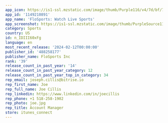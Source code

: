 ```yaml
---
app_icon: https://is1-ssl.mzstatic.com/image/thumb/Purple116/v4/7d/bf/75/7dbf75cd-3e2d-9c9e-f78a-5e2895c314cd/app_icon-1x_U007emarketing-0-10-0-85-220-0.png/1024x1024bb.png
app_id: '1149210891'
app_name: 'FloSports: Watch Live Sports'
app_screenshot: https://is1-ssl.mzstatic.com/image/thumb/PurpleSource112/v4/bd/f6/a8/bdf6a8b6-e9df-e43c-4709-cbde4656b3f7/31fb2e10-7e4e-48a4-98f5-6f14a6e5070a_iOSAppStore-iPhone6.5_2PanelPanorama-123_01.jpg/1242x2688bb.png
category: Sports
country: US
id: n_IDIII60xFg
language: en
most_recent_release: '2024-02-12T00:00:00'
publisher_id: '488258177'
publisher_name: FloSports Inc
rank: '39'
release_count_in_past_year: '14'
release_count_in_past_year_category: 12
release_count_in_past_year_top_in_category: 34
rep_email: joseph.cillis@bitrise.io
rep_first_name: Joe
rep_full_name: Joe Cillis
rep_linkedin: https://www.linkedin.com/in/joecillis
rep_phone: +1 518-258-1902
rep_photo: joe.jpg
rep_title: Account Manager
store: itunes_connect
---
```

